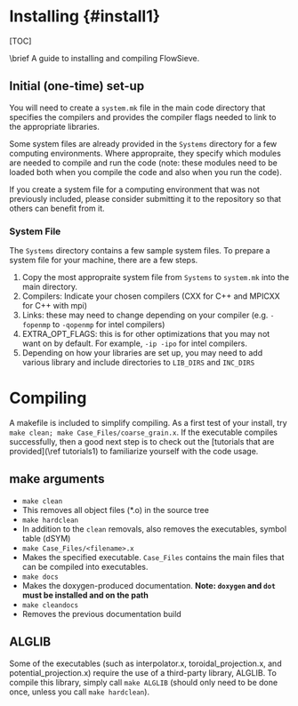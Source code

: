 # Installing {#install1}
[TOC]

\brief A guide to installing and compiling FlowSieve.

## Initial (one-time) set-up

You will need to create a `system.mk` file in the main code directory that specifies the compilers and provides the compiler flags needed to link to the appropriate libraries.

Some system files are already provided in the `Systems` directory for a few computing environments.
Where appropraite, they specify which modules are needed to compile and run the code (note: these modules need to be loaded both when you compile the code and also when you run the code).

If you create a system file for a computing environment that was not previously included, please consider submitting it to the repository so that others can benefit from it.

### System File

The `Systems` directory contains a few sample system files. To prepare a system file for your machine, there are a few steps.
1. Copy the most appropraite system file from `Systems` to `system.mk` into the main directory.
2. Compilers: Indicate your chosen compilers (CXX for C++ and MPICXX for C++ with mpi)
3. Links: these may need to change depending on your compiler (e.g. `-fopenmp` to `-qopenmp` for intel compilers)
4. EXTRA_OPT_FLAGS: this is for other optimizations that you may not want on by default. For example, `-ip -ipo` for intel compilers.
5. Depending on how your libraries are set up, you may need to add various library and include directories to `LIB_DIRS` and `INC_DIRS`

# Compiling

A makefile is included to simplify compiling. 
As a first test of your install, try `make clean; make Case_Files/coarse_grain.x`.
If the executable compiles successfully, then a good next step is to check out the [tutorials that are provided](\ref tutorials1) to familiarize yourself with the code usage.

## make arguments
* `make clean`
 * This removes all object files (\*.o) in the source tree
* `make hardclean`
 * In addition to the `clean` removals, also removes the executables, symbol table (dSYM)
* `make Case_Files/<filename>.x`
 * Makes the specified executable. `Case_Files` contains the main files that can be compiled into executables.
* `make docs`
 * Makes the doxygen-produced documentation. **Note: `doxygen` and `dot` must be installed and on the path**
* `make cleandocs`
 * Removes the previous documentation build

## ALGLIB

Some of the executables (such as interpolator.x, toroidal_projection.x, and potential_projection.x) require the use of a third-party library, ALGLIB.
To compile this library, simply call `make ALGLIB` (should only need to be done once, unless you call `make hardclean`).
